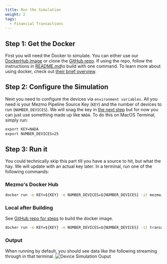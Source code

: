 ```yaml
---
title: Run the Simulation
weight: 2
tags:
  - Financial Transactions
---
```


## Step 1: Get the Docker
First you will need the Docker to simulate.  You can either use our [DockerHub image](https://hub.docker.com/repository/docker/mezmo/transaction-device-sim) or clone the [GitHub repo](https://github.com/logdna/financialTransactionDeviceSim).  If using the repo, follow the instructions in [README.md](https://github.com/logdna/financialTransactionDeviceSim/blob/main/README.md)to build with one command.  To learn more about using docker, check out [their brief overview](https://docs.docker.com/get-started/overview/).

## Step 2: Configure the Simulation
Next you need to configure the devices via `environment variables`.  All you need is your Mezmo Pipeline Source Key (`KEY`) and the number of devices to run (`NUMBER_DEVICES`).  We will snag the key in [the next step](/mezmo-workshops/transaction-to-s3/docs/sources/) but for now you can just use something made up like `NADA`.  To do this on MacOS Terminal, simply run:

```cmd
export KEY=NADA
export NUMBER_DEVICES=25
```

## Step 3: Run it
You could technically skip this part till you have a source to hit, but what the hay.  We will update with an actual key later.  In a terminal, run one of the following commands:

### Mezmo's Docker Hub
```cmd
docker run -e KEY=${KEY} -e NUMBER_DEVICES=${NUMBER_DEVICES} -it mezmo/transaction-device-sim:0.1.0
```

### Local after Building
See [GitHub repo for steps](https://github.com/logdna/financialTransactionDeviceSim#build-the-docker-image) to build the docker image.
```cmd
docker run -e KEY=${KEY} -e NUMBER_DEVICES=${NUMBER_DEVICES} -it transaction-device-sim
```

### Output
When running by default, you should see data like the following streaming through in that terminal.
![Device Simulation Ouput](../../images/device_simulation_output.png)


